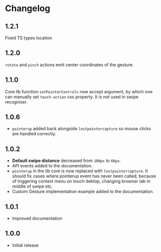 # Changelog

## 1.2.1

Fixed TS types location

## 1.2.0

`rotate` and `pinch` actions emit center coordinates of the gesture.

## 1.1.0

Core lib function `setPointerControls` now accept argument, by which one can manually set `touch-action` css property. It is not used in swipe recogniser.

## 1.0.6

- `pointerup` added back alongside `lostpointercapture` so mouse clicks are handled correctly.

## 1.0.2

- **Default swipe distance** decreased from `100px` to `60px`.
- API events added to the documentation.
- `pointerup` in the lib core is now replaced with `lostpointercapture`. It should fix cases where pointerup event has never been called, because of triggering context menu on touch dektop, changing browser tab in middle of swipe etc.
- Custom Gesture implementation example added to the documentation.

## 1.0.1

- Improved documentation

## 1.0.0

- Initial release
